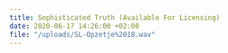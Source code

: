 ```yaml
---
title: Sophisticated Truth (Available For Licensing)
date: 2020-06-17 14:26:00 +02:00
file: "/uploads/SL-Opzetje%2018.wav"
---
```


